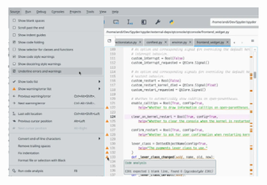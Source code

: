 ![Make use of advanced developer tools (e.g. Black) to write better code](/assets/media/developer_tools.webp)